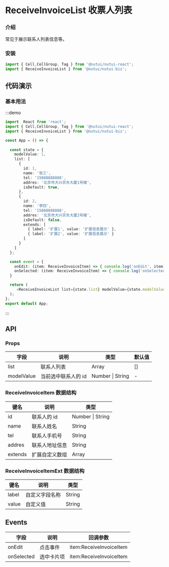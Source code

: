 #  ReceiveInvoiceList 收票人列表

### 介绍

常见于展示联系人列表信息等。

### 安装

```javascript
import { Cell,CellGroup, Tag } from '@nutui/nutui-react';
import { ReceiveInvoiceList } from '@nutui/nutui-biz';
```

## 代码演示

### 基本用法

:::demo

```ts
import  React from 'react';
import { Cell,CellGroup, Tag } from '@nutui/nutui-react';
import { ReceiveInvoiceList } from '@nutui/nutui-biz';

const App = () => {
  
  const state = {
    modelValue: 1,
    list: [
      {
        id: 1,
        name: '张三',
        tel: '15088888888',
        addres: '北京市大兴京东大厦1号楼',
        isDefault: true,
      },
      {
        id: 2,
        name: '李四',
        tel: '15088888888',
        addres: '北京市大兴京东大厦2号楼',
        isDefault: false,
        extends: [
          { label: '扩展1', value: '扩展信息展示' },
          { label: '扩展2', value: '扩展信息展示' }
        ]
      }
    ]
  };

  const event = {
    onEdit: (item: ReceiveInvoiceItem) => { console.log('onEdit', item) },
    onSelected: (item: ReceiveInvoiceItem) => { console.log('onSelected', item) }
  }

  return (
     <ReceiveInvoiceList list={state.list} modelValue={state.modelValue} onSelected={event.onSelected} onEdit={event.onEdit} />
  );
};
export default App;
```

:::

## API

### Props


| 字段       | 说明                | 类型                      | 默认值 |
|------------|---------------------|---------------------------|--------|
| list       | 联系人列表          | Array<ReceiveInvoiceItem> | []     |
| modelValue | 当前选中联系人的 id | Number \| String           | -      |

### ReceiveInvoiceItem 数据结构

| 键名    | 说明           | 类型                         |
|---------|----------------|------------------------------|
| id      | 联系人的 id    | Number \| String              |
| name    | 联系人姓名     | String                       |
| tel     | 联系人手机号   | String                       |
| addres  | 联系人地址信息 | String                       |
| extends | 扩展自定义数组 | Array<ReceiveInvoiceItemExt> |
### ReceiveInvoiceItemExt 数据结构

| 键名  | 说明           | 类型   |
|-------|----------------|--------|
| label | 自定义字段名称 | String |
| value | 自定义值       | String |


## Events
| 字段       | 说明       | 回调参数                |
|------------|------------|-------------------------|
| onEdit     | 点击事件   | item\:ReceiveInvoiceItem |
| onSelected | 选中卡片项 | item\:ReceiveInvoiceItem |
